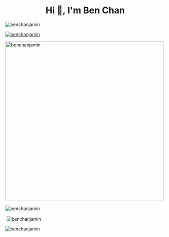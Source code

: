 <h1 align="center">Hi 👋, I'm Ben Chan</h1>

<p align="left"> <img src="https://komarev.com/ghpvc/?username=benchanjamin&label=Profile%20views&color=0e75b6&style=flat" alt="benchanjamin" /> </p>

<p align="left"> <a href="https://github.com/ryo-ma/github-profile-trophy"><img src="https://github-profile-trophy.vercel.app/?username=benchanjamin" alt="benchanjamin" /></a> </p>

<p><img src="https://cr-ss-service.azurewebsites.net/api/ScreenShot?widget=summary&username=benchanjamin" alt="benchanjamin" width="500" />&nbsp;</p>

<p><img align="center" src="https://cr-skills-chart-widget.azurewebsites.net/api/api?username=benchanjamin" alt="benchanjamin" /></p>

<p>&nbsp;<img align="center" src="https://github-readme-stats.vercel.app/api?username=benchanjamin&show_icons=true&locale=en" alt="benchanjamin" /></p>

<p><img align="center" src="https://github-readme-streak-stats.herokuapp.com/?user=benchanjamin&" alt="benchanjamin" /></p>
